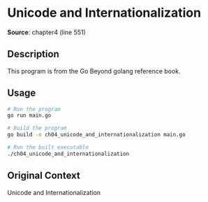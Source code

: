 # Unicode and Internationalization

**Source**: chapter4 (line 551)

## Description

This program is from the Go Beyond golang reference book.

## Usage

```bash
# Run the program
go run main.go

# Build the program
go build -o ch04_unicode_and_internationalization main.go

# Run the built executable
./ch04_unicode_and_internationalization
```

## Original Context

Unicode and Internationalization
